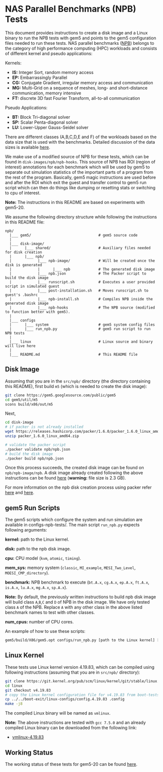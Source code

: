 # NAS Parallel Benchmarks (NPB) Tests

This document provides instructions to create a disk image and a Linux binary to run the NPB tests with gem5 and points to the gem5 configuration files needed to run these tests.
NAS parallel benchmarks ([NPB](https://www.nas.nasa.gov/)) belongs to the category of high performance computing (HPC) workloads and consists of different kernel and pseudo applications:

Kernels:
- **IS:** Integer Sort, random memory access
- **EP:** Embarrassingly Parallel
- **CG:** Conjugate Gradient, irregular memory access and communication
- **MG:** Multi-Grid on a sequence of meshes, long- and short-distance communication, memory intensive
- **FT:** discrete 3D fast Fourier Transform, all-to-all communication

Pseudo Applications:
- **BT:** Block Tri-diagonal solver
- **SP:** Scalar Penta-diagonal solver
- **LU:** Lower-Upper Gauss-Seidel solver

There are different classes (A,B,C,D,E and F) of the workloads based on the data size that is used with the benchmarks. Detailed discussion of the data sizes is available [here](https://www.nas.nasa.gov/publications/npb_problem_sizes.html).

We make use of a modified source of NPB for these tests, which can be found in `disk-images/npb/npb-hooks`.
This source of NPB has ROI (region of interest) annotations for each benchmark which will be used by gem5 to separate out simulation statistics of the important parts of a program from the rest of the program. Basically, gem5 magic instructions are used before and after the ROI which exit the guest and transfer control to gem5 run script which can then do things like dumping or resetting stats or switching to cpu of interest.

**Note:** The instructions in this README are based on experiments with gem5-20.

We assume the following directory structure while following the instructions in this README file:

```
npb/
  |___ gem5/                               # gem5 source code
  |
  |___ disk-image/
  |      |___ shared/                      # Auxiliary files needed for disk creation
  |      |___ npb/
  |            |___ npb-image/             # Will be created once the disk is generated
  |            |      |___ npb             # The generated disk image
  |            |___ npb.json               # The Packer script to build the disk image
  |            |___ runscript.sh           # Executes a user provided script in simulated guest
  |            |___ post-installation.sh   # Moves runscript.sh to guest's .bashrc
  |            |___ npb-install.sh         # Compiles NPB inside the generated disk image
  |            |___ npb-hooks              # The NPB source (modified to function better with gem5).
  |
  |___ configs
  |      |___ system                       # gem5 system config files
  |      |___ run_npb.py                   # gem5 run script to run NPB tests
  |
  |___ linux                               # Linux source and binary will live here
  |
  |___ README.md                           # This README file
```

## Disk Image

Assuming that you are in the `src/npb/` directory (the directory containing this README), first build `m5` (which is needed to create the disk image):

```sh
git clone https://gem5.googlesource.com/public/gem5
cd gem5/util/m5
scons build/x86/out/m5
```

Next,

```sh
cd disk-image
# if packer is not already installed
wget https://releases.hashicorp.com/packer/1.6.0/packer_1.6.0_linux_amd64.zip
unzip packer_1.6.0_linux_amd64.zip

# validate the packer script
./packer validate npb/npb.json
# build the disk image
./packer build npb/npb.json
```

Once this process succeeds, the created disk image can be found on `npb/npb-image/npb`.
A disk image already created following the above instructions can be found [here](http://dist.gem5.org/images/x86/ubuntu-18-04/npb) (**warning:** file size is 2.3 GB).

For more information on the npb disk creation process using packer refer [here](https://gem5art.readthedocs.io/en/latest/main-doc/disks.html#) and [here](https://gem5art.readthedocs.io/en/latest/tutorials/npb-tutorial.html).

## gem5 Run Scripts

The gem5 scripts which configure the system and run simulation are available in configs-npb-tests/.
The main script `run_npb.py` expects following arguments:

**kernel:** path to the Linux kernel.

**disk:** path to the npb disk image.

**cpu:** CPU model (`kvm`, `atomic`, `timing`).

**mem_sys:** memory system (`classic`, `MI_example`, `MESI_Two_Level`, `MOESI_CMP_directory`).

**benchmark:** NPB benchmark to execute (`bt.A.x`, `cg.A.x`, `ep.A.x`, `ft.A.x`, `is.A.x`, `lu.A.x`, `mg.A.x`,  `sp.A.x`).

**Note:**
By default, the previously written instructions to build npb disk image will build class `A`,`B`,`C` and `D` of NPB in the disk image.
We have only tested class `A` of the NPB.
Replace `A` with any other class in the above listed benchmark names to test with other classes.

**num_cpus:** number of CPU cores.

An example of how to use these scripts:

```sh
gem5/build/X86/gem5.opt configs/run_npb.py [path to the Linux kernel] [path to the npb disk image] kvm classic bt.A.x 4
```

## Linux Kernel

These tests use Linux kernel version 4.19.83, which can be compiled using following instructions (assuming that you are in `src/npb/` directory):

```sh
git clone https://git.kernel.org/pub/scm/linux/kernel/git/stable/linux.git
cd linux
git checkout v4.19.83
# copy the Linux kernel configuration file for v4.19.83 from boot-tests/linux-configs/
cp ../../boot-exit/linux-configs/config.4.19.83 .config
make -j8
```
The compiled Linux binary will be named as `vmlinux`.

**Note:** The above instructions are tested with `gcc 7.5.0` and an already compiled Linux binary can be downloaded from the following link:

- [vmlinux-4.19.83](http://dist.gem5.org/kernels/x86/static/vmlinux-4.19.83)

## Working Status

The working status of these tests for gem5-20 can be found [here](https://www.gem5.org/documentation/benchmark_status/#npb-tests).
